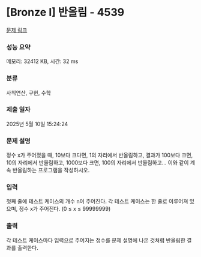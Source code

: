 # [Bronze I] 반올림 - 4539 

[문제 링크](https://www.acmicpc.net/problem/4539) 

### 성능 요약

메모리: 32412 KB, 시간: 32 ms

### 분류

사칙연산, 구현, 수학

### 제출 일자

2025년 5월 10일 15:24:24

### 문제 설명

<p>정수 x가 주어졌을 때, 10보다 크다면, 1의 자리에서 반올림하고, 결과가 100보다 크면, 10의 자리에서 반올림하고, 1000보다 크면, 100의 자리에서 반올림하고... 이와 같이 계속 반올림하는 프로그램을 작성하시오.</p>

### 입력 

 <p>첫째 줄에 테스트 케이스의 개수 n이 주어진다. 각 테스트 케이스는 한 줄로 이루어져 있으며, 정수 x가 주어진다. (0 ≤ x ≤ 99999999)</p>

### 출력 

 <p>각 테스트 케이스마다 입력으로 주어지는 정수를 문제 설명에 나온 것처럼 반올림한 결과를 출력한다.</p>

